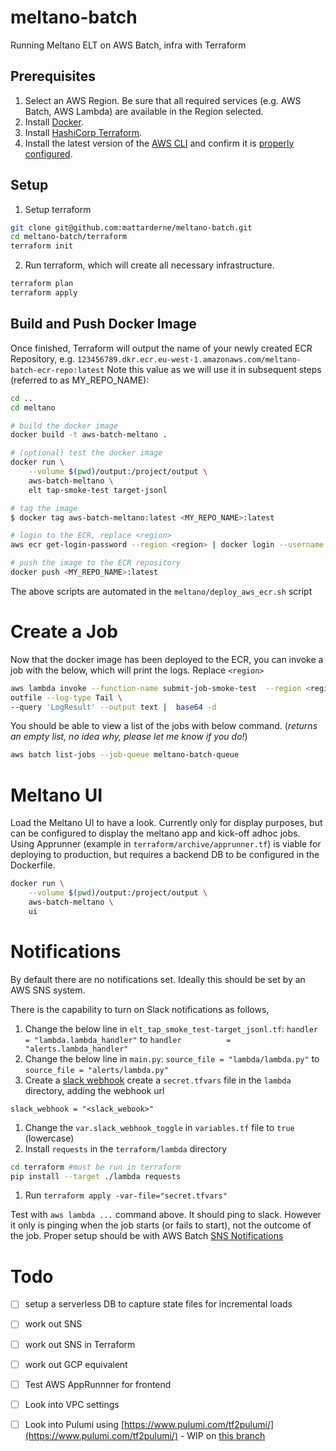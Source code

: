 # meltano-batch
Running Meltano ELT on AWS Batch, infra with Terraform

## Prerequisites

1. Select an AWS Region. Be sure that all required services (e.g. AWS Batch, AWS Lambda) are available in the Region selected.
2. Install [Docker](https://docs.docker.com/install/).
3. Install [HashiCorp Terraform](https://www.terraform.io/intro/getting-started/install.html).
4. Install the latest version of the [AWS CLI](http://docs.aws.amazon.com/cli/latest/userguide/installing.html) and confirm it is [properly configured](http://docs.aws.amazon.com/cli/latest/userguide/cli-chap-getting-started.html#cli-quick-configuration).

## Setup 

1. Setup terraform 
```bash
git clone git@github.com:mattarderne/meltano-batch.git
cd meltano-batch/terraform
terraform init
```

2. Run terraform, which will create all necessary infrastructure.
```bash
terraform plan 
terraform apply 
```

## Build and Push Docker Image

Once finished, Terraform will output the name of your newly created ECR Repository, e.g. `123456789.dkr.ecr.eu-west-1.amazonaws.com/meltano-batch-ecr-repo:latest` Note this value as we will use it in subsequent steps (referred to as MY_REPO_NAME):

```bash
cd ..
cd meltano

# build the docker image
docker build -t aws-batch-meltano .

# (optional) test the docker image
docker run \
    --volume $(pwd)/output:/project/output \
    aws-batch-meltano \
    elt tap-smoke-test target-jsonl

# tag the image
$ docker tag aws-batch-meltano:latest <MY_REPO_NAME>:latest

# login to the ECR, replace <region>
aws ecr get-login-password --region <region> | docker login --username AWS --password-stdin <MY_REPO_NAME>

# push the image to the ECR repository
docker push <MY_REPO_NAME>:latest
```

The above scripts are automated in the `meltano/deploy_aws_ecr.sh` script

# Create a Job

Now that the docker image has been deployed to the ECR, you can invoke a job with the below, which will print the logs. Replace `<region>`

```bash
aws lambda invoke --function-name submit-job-smoke-test  --region <region> \
outfile --log-type Tail \
--query 'LogResult' --output text |  base64 -d
```

You should be able to view a list of the jobs with below command. (_returns an empty list, no idea why, please let me know if you do!_)
```bash
aws batch list-jobs --job-queue meltano-batch-queue 
```

# Meltano UI

Load the Meltano UI to have a look. Currently only for display purposes, but can be configured to display the meltano app and kick-off adhoc jobs. Using Apprunner (example in `terraform/archive/apprunner.tf`) is viable for deploying to production, but requires a backend DB to be configured in the Dockerfile.

```bash
docker run \
    --volume $(pwd)/output:/project/output \
    aws-batch-meltano \
    ui
```

# Notifications

By default there are no notifications set. Ideally this should be set by an AWS SNS system.

There is the capability to turn on Slack notifications as follows, 

1. Change the below line in `elt_tap_smoke_test-target_jsonl.tf`:
`handler          = "lambda.lambda_handler"`
to
`handler          = "alerts.lambda_handler"`
1. Change the below line in `main.py`:
`source_file = "lambda/lambda.py"`
to
`source_file = "alerts/lambda.py"`
1. Create a [slack webhook](https://api.slack.com/messaging/webhooks) create a `secret.tfvars` file in the `lambda` directory, adding the webhook url
```
slack_webhook = "<slack_webook>"
```
1. Change the `var.slack_webhook_toggle` in `variables.tf` file to `true` (lowercase)
1. Install `requests` in the `terraform/lambda` directory
```bash
cd terraform #must be run in terraform
pip install --target ./lambda requests
```
1. Run `terraform apply -var-file="secret.tfvars"`

Test with `aws lambda ...` command above. It should ping to slack. 
However it only is pinging when the job starts (or fails to start), not the outcome of the job. Proper setup should be with AWS Batch [SNS Notifications](https://docs.aws.amazon.com/batch/latest/userguide/batch_sns_tutorial.html)


# Todo

- [ ] setup a serverless DB to capture state files for incremental loads
- [ ] work out SNS
- [ ] work out SNS in Terraform
- [ ] work out GCP equivalent
- [ ] Test AWS AppRunnner for frontend
- [ ] Look into VPC settings
- [ ] Look into Pulumi using [https://www.pulumi.com/tf2pulumi/](https://www.pulumi.com/tf2pulumi/) - WIP on [this branch](https://github.com/mattarderne/meltano-batch/tree/pulumi/pulumi)


